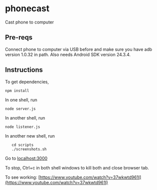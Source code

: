 # phonecast

Cast phone to computer

## Pre-reqs

Connect phone to computer via USB before and make sure you have adb version 1.0.32 in path.
Also needs Android SDK version 24.3.4.

## Instructions

To get dependencies,

``` npm install ```

In one shell, run

``` node server.js ```

In another shell, run

``` node listener.js ```

In another new shell, run

```
   cd scripts
   ./screenshots.sh
```

Go to [localhost:3000](localhost:3000)

To stop, Ctrl+c in both shell windows to kill both and close browser tab.

To see working: [https://www.youtube.com/watch?v=37wkwtd961I](https://www.youtube.com/watch?v=37wkwtd961I)